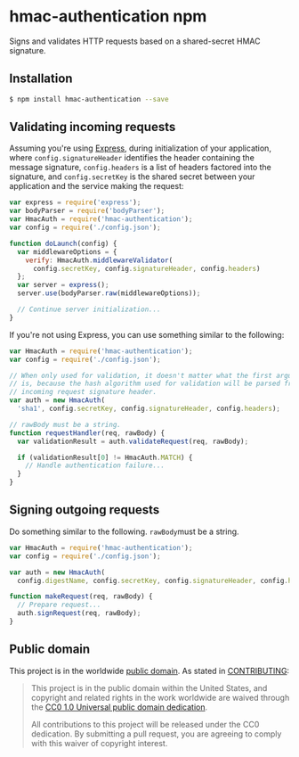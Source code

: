 # hmac-authentication npm

Signs and validates HTTP requests based on a shared-secret HMAC signature.

## Installation

```sh
$ npm install hmac-authentication --save
```

## Validating incoming requests

Assuming you're using [Express](https://www.npmjs.com/package/express), during
initialization of your application, where `config.signatureHeader` identifies
the header containing the message signature, `config.headers` is a list of
headers factored into the signature, and `config.secretKey` is the shared
secret between your application and the service making the request:

```js
var express = require('express');
var bodyParser = require('bodyParser');
var HmacAuth = require('hmac-authentication');
var config = require('./config.json');

function doLaunch(config) {
  var middlewareOptions = {
    verify: HmacAuth.middlewareValidator(
      config.secretKey, config.signatureHeader, config.headers)
  };
  var server = express();
  server.use(bodyParser.raw(middlewareOptions));

  // Continue server initialization...
}
```

If you're not using Express, you can use something similar to the following:

```js
var HmacAuth = require('hmac-authentication');
var config = require('./config.json');

// When only used for validation, it doesn't matter what the first argument
// is, because the hash algorithm used for validation will be parsed from the
// incoming request signature header.
var auth = new HmacAuth(
  'sha1', config.secretKey, config.signatureHeader, config.headers);

// rawBody must be a string.
function requestHandler(req, rawBody) {
  var validationResult = auth.validateRequest(req, rawBody);

  if (validationResult[0] != HmacAuth.MATCH) {
    // Handle authentication failure...
  }
}
```

## Signing outgoing requests

Do something similar to the following. `rawBody`must be a string.

```js
var HmacAuth = require('hmac-authentication');
var config = require('./config.json');

var auth = new HmacAuth(
  config.digestName, config.secretKey, config.signatureHeader, config.headers);

function makeRequest(req, rawBody) {
  // Prepare request...
  auth.signRequest(req, rawBody);
}
```

## Public domain

This project is in the worldwide [public domain](LICENSE.md). As stated in [CONTRIBUTING](CONTRIBUTING.md):

> This project is in the public domain within the United States, and copyright and related rights in the work worldwide are waived through the [CC0 1.0 Universal public domain dedication](https://creativecommons.org/publicdomain/zero/1.0/).
>
> All contributions to this project will be released under the CC0
>dedication. By submitting a pull request, you are agreeing to comply
>with this waiver of copyright interest.
